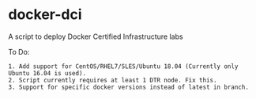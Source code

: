 # docker-dci
A script to deploy Docker Certified Infrastructure labs

To Do: 

    1. Add support for CentOS/RHEL7/SLES/Ubuntu 18.04 (Currently only Ubuntu 16.04 is used).
    2. Script currently requires at least 1 DTR node. Fix this. 
    3. Support for specific docker versions instead of latest in branch. 
